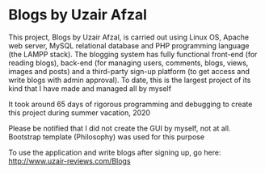 # Blogs by Uzair Afzal

This project, Blogs by Uzair Afzal, is carried out using Linux OS, Apache web server, MySQL relational database and PHP programming language (the LAMPP stack). The blogging system has fully functional front-end (for reading blogs), back-end (for managing users, comments, blogs, views, images and posts) and a third-party sign-up platform (to get access and write blogs with admin approval). To date, this is the largest project of its kind that I have made and managed all by myself

It took around 65 days of rigorous programming and debugging to create this project during summer vacation, 2020

Please be notified that I did not create the GUI by myself, not at all. Bootstrap template (Philosophy) was used for this purpose

To use the application and write blogs after signing up, go here: http://www.uzair-reviews.com/Blogs
